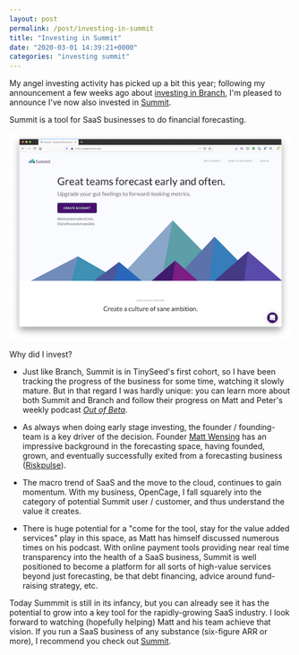 ```yaml
---
layout: post
permalink: /post/investing-in-summit
title: "Investing in Summit"
date: "2020-03-01 14:39:21+0000"
categories: "investing summit"
---
```


My angel investing activity has picked up a bit this year; following my announcement a few weeks ago about [investing in Branch](/post/investing-in-branch), I'm pleased to announce I've now also invested in [Summit](https://usesummit.com). 

Summit is a tool for SaaS businesses to do financial forecasting.

<div class="row pb20 pt20">
<div class="col-md-1"></div>
<div class="col-md-10 ctr">
  <a href="https://usesummit.com"><img src="/img/blog/summit.png"/></a>
</div>
<div class="col-md-1"></div>
</div>


Why did I invest?

* Just like Branch, Summit is in TinySeed's first cohort, so I have been
tracking the progress of the business for some time, watching it slowly mature.
But in that regard I was hardly unique: you can learn more about both Summit
and Branch and follow their progress on Matt and Peter's weekly podcast _[Out of Beta](https://outofbeta.fm/)_.

* As always when doing early stage investing, the founder / founding-team is
a key driver of the decision. Founder [Matt Wensing](https://twitter.com/mattwensing) has an impressive background in the forecasting space, having founded, grown, and eventually successfully exited from a forecasting business ([Riskpulse](https://riskpulse.com/)).

* The macro trend of SaaS and the move to the cloud, continues to gain
momentum. With my business, OpenCage, I fall squarely into the category of
potential Summit user / customer, and thus understand the value it creates.


* There is huge potential for a "come for the tool, stay for the value added services" play in this space, as Matt has himself discussed numerous times on his podcast. With online payment tools providing near real time transparency into the health of a SaaS business, Summit is well positioned to become a platform for all sorts of high-value services beyond just forecasting, be that debt financing, advice around fund-raising strategy, etc.

Today Summmit is still in its infancy, but you can already see it has the potential to grow into a key tool for the rapidly-growing SaaS industry. I look forward to watching (hopefully helping) Matt and his team achieve that vision. If you run a SaaS business of any substance (six-figure ARR or more), I recommend you check out [Summit](https://usesummit.com). 















